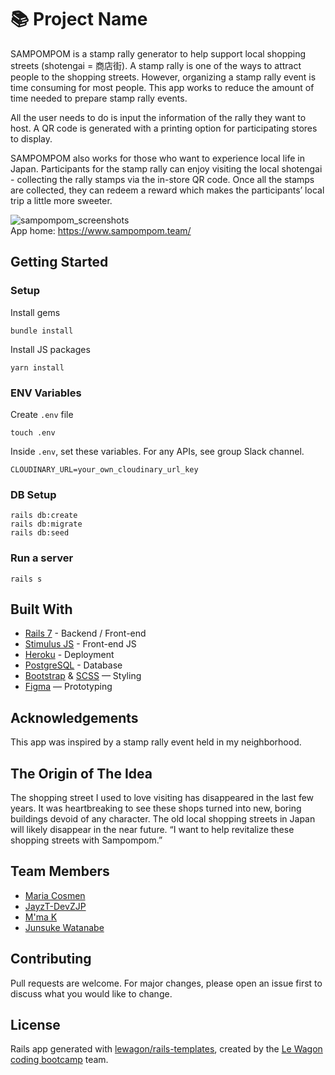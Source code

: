 # 📚 Project Name

SAMPOMPOM is a stamp rally generator to help support local shopping streets (shotengai = 商店街). 
A stamp rally is one of the ways to attract people to the shopping streets. However, organizing a stamp rally event is time consuming for most people. This app works to reduce the amount of time needed to prepare stamp rally events. 

 
All the user needs to do is input the information of the rally they want to host. A QR code is generated with a printing option for participating stores to display.  
 
SAMPOMPOM also works for those who want to experience local life in Japan. 
Participants for the stamp rally can enjoy visiting the local shotengai - collecting the rally stamps via the in-store QR code. Once all the stamps are collected, they can redeem a reward which makes the participants’ local trip a little more sweeter. 

![sampompom_screenshots](https://user-images.githubusercontent.com/112766207/225324881-e93c8af5-3bcd-4d83-8997-9d23fe05764a.png)
<br>
App home: https://www.sampompom.team/
   

## Getting Started
### Setup

Install gems
```
bundle install
```
Install JS packages
```
yarn install
```

### ENV Variables
Create `.env` file
```
touch .env
```
Inside `.env`, set these variables. For any APIs, see group Slack channel.
```
CLOUDINARY_URL=your_own_cloudinary_url_key
```

### DB Setup
```
rails db:create
rails db:migrate
rails db:seed
```

### Run a server
```
rails s
```

## Built With
- [Rails 7](https://guides.rubyonrails.org/) - Backend / Front-end
- [Stimulus JS](https://stimulus.hotwired.dev/) - Front-end JS
- [Heroku](https://heroku.com/) - Deployment
- [PostgreSQL](https://www.postgresql.org/) - Database
- [Bootstrap](https://getbootstrap.com/) & [SCSS](https://sass-lang.com/) — Styling
- [Figma](https://www.figma.com) — Prototyping

## Acknowledgements
This app was inspired by a stamp rally event held in my neighborhood. 

## The Origin of The Idea
The shopping street I used to love visiting has disappeared in the last few years. It was heartbreaking to see these shops turned into new, boring buildings devoid of any character. The old local shopping streets in Japan will likely disappear in the near future.  “I want to help revitalize these shopping streets with Sampompom.”

## Team Members
- [Maria Cosmen](https://github.com/mcosme000)
- [JayzT-DevZJP](https://github.com/JayzT-DevZJP)
- [M'ma K](https://github.com/MKaiKai)
- [Junsuke Watanabe](https://github.com/atsumu22)

## Contributing
Pull requests are welcome. For major changes, please open an issue first to discuss what you would like to change.

## License
Rails app generated with [lewagon/rails-templates](https://github.com/lewagon/rails-templates), created by the [Le Wagon coding bootcamp](https://www.lewagon.com) team.
